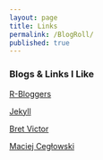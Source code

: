 ```yaml
---
layout: page
title: Links
permalink: /BlogRoll/
published: true
---
```



### Blogs & Links I  Like

[R-Bloggers](http://www.r-bloggers.com/)

[Jekyll](http://jekyllrb.com/)

[Bret Victor](http://worrydream.com/)

[Maciej Cegłowski](http://idlewords.com/)
